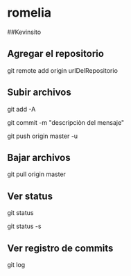 # romelia

##Kevinsito

## Agregar el repositorio
git remote add origin urlDelRepositorio

## Subir archivos
git add -A

git commit -m "descripciòn del mensaje"

git push origin master -u

## Bajar archivos
git pull origin master

## Ver status
git status

git status -s

## Ver registro de commits
git log
